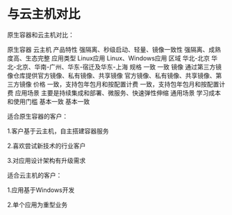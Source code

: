 # 与云主机对比
原生容器和云主机对比：


原生容器	云主机
产品特性	强隔离、秒级启动、轻量、镜像一致性	强隔离、成熟度高、生态完整
应用类型	Linux应用	Linux、Windows应用
区域	华北-北京	华北-北京、华南-广州、华东-宿迁及华东-上海
规格	一致	一致
镜像	通过第三方镜像仓库提供官方镜像、私有镜像、共享镜像
官方镜像、私有镜像、共享镜像、第三方镜像
价格	一致，支持包年包月和按配置计费	一致，支持包年包月和按配置计费
应用场景	主要是持续集成和部署、微服务、快速弹性伸缩	通用场景
学习成本和使用门槛	基本一致	基本一致

适合原生容器的客户：

1.客户基于云主机，自主搭建容器服务

2.喜欢尝试新技术的行业客户

3.对应用设计架构有升级需求

适合云主机的客户：

1.应用基于Windows开发

2.单个应用为重型业务
